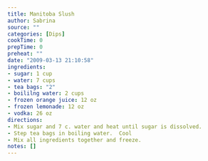 ```yaml
---
title: Manitoba Slush
author: Sabrina
source: ""
categories: [Dips]
cookTime: 0
prepTime: 0
preheat: ""
date: "2009-03-13 21:10:58"
ingredients:
- sugar: 1 cup
- water: 7 cups
- tea bags: "2"
- boililng water: 2 cups
- frozen orange juice: 12 oz
- frozen lemonade: 12 oz
- vodka: 26 oz
directions:
- Mix sugar and 7 c. water and heat until sugar is dissolved.
- Step tea bags in boiling water.  Cool
- Mix all ingredients together and freeze.
notes: []
---
```


